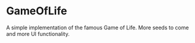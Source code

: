 # GameOfLife
A simple implementation of the famous Game of Life. More seeds to come and more UI functionality.
